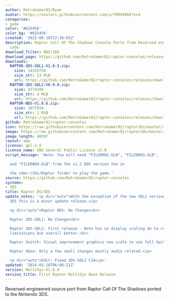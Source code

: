 ```yaml
---
author: RetroGamer02/Ryan
avatar: https://avatars.githubusercontent.com/u/70994866?v=4
categories:
- game
color: '#625456'
color_bg: '#625456'
created: '2022-09-10T22:26:05Z'
description: Raptor Call Of The Shadows Console Ports from Reversed-engineered source
  code
download_filter: NDS|3DS
download_page: https://github.com/RetroGamer02/raptor-consoles/releases
downloads:
  RAPTOR-3DS-SDL1-V1.0.5.zip:
    size: 14319750
    size_str: 13 MiB
    url: https://github.com/RetroGamer02/raptor-consoles/releases/download/MultiSys-V1.0.0/RAPTOR-3DS-SDL1-V1.0.5.zip
  RAPTOR-3DS-SDL2-V0.9.0.zip:
    size: 4774399
    size_str: 4 MiB
    url: https://github.com/RetroGamer02/raptor-consoles/releases/download/MultiSys-V1.0.0/RAPTOR-3DS-SDL2-V0.9.0.zip
  RAPTOR-NDS-V1.0.6.zip:
    size: 1877924
    size_str: 1 MiB
    url: https://github.com/RetroGamer02/raptor-consoles/releases/download/MultiSys-V1.0.0/RAPTOR-NDS-V1.0.6.zip
github: RetroGamer02/raptor-consoles
icon: https://raw.githubusercontent.com/RetroGamer02/raptor3ds/master/rapicon.png
image: https://raw.githubusercontent.com/RetroGamer02/raptor3ds/master/RapBanner.png
image_length: 48397
layout: app
license: gpl-2.0
license_name: GNU General Public License v2.0
script_message: 'Note: You will need "FILE0002.GLB", "FILE0003.GLB",

  and "FILE0004.GLB" from the v1.2 DOS version the in

  the sdmc:/3ds/Raptor folder to play the game.'
source: https://github.com/RetroGamer02/raptor-consoles
systems:
- 3DS
title: Raptor DS/3DS
update_notes: '<p dir="auto">With the exception of the new SDL2 version of Raptor
  3DS this is a minor update release.</p>

  <p dir="auto">Raptor NDS: No Changes<br>

  Raptor 3DS-SDL1: No Changes<br>

  Raptor 3DS-SDL2: First release - Note has no display scaling do to current 3DS-SDL2
  limitations but overall better.<br>

  Raptor Switch: Visual improvement graphics now scale to use full Switch resolution.<br>

  Raptor Xbox: Only a few small changes mostly audio related.</p>

  <p dir="auto">Edit: Fixed 3DS-SDL2 CIA</p>'
updated: '2024-03-16T06:06:21Z'
version: MultiSys-V1.0.0
version_title: First Raptor MultiSys Base Release
---
```

Reversed-engineered source port from Raptor Call Of The Shadows ported to the Nintendo 3DS.